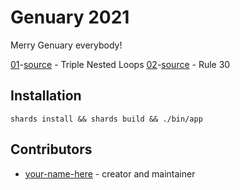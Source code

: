 # Genuary 2021

Merry Genuary everybody!

[01](https://codepen.io/redcodefinal/pen/RwGQdVN)-[source](https://github.com/redcodefinal/genuary/blob/master/src/genuary/01.cr#L54) - Triple Nested Loops
[02](https://codepen.io/redcodefinal/pen/MWjVovO)-[source](https://github.com/redcodefinal/genuary/blob/master/src/genuary/02.cr) - Rule 30
## Installation

`shards install && shards build && ./bin/app`


## Contributors

- [your-name-here](https://github.com/your-github-user) - creator and maintainer
